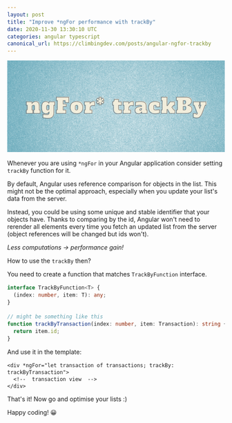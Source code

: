 ```yaml
---
layout: post
title: "Improve *ngFor performance with trackBy"
date: 2020-11-30 13:30:10 UTC
categories: angular typescript
canonical_url: https://climbingdev.com/posts/angular-ngfor-trackby
---
```

![image](/assets/images/2020-11-30-angular-ngfor-trackby.png)

Whenever you are using `*ngFor` in your Angular application consider setting `trackBy` function for it.

By default, Angular uses reference comparison for objects in the list. 
This might not be the optimal approach, especially when you update your list's data from the server. 

Instead, you could be using some unique and stable identifier that your objects have.
Thanks to comparing by the id, Angular won't need to rerender all elements every time
you fetch an updated list from the server (object references will be changed but ids won't).

*Less computations -> performance gain!*

How to use the `trackBy` then?

You need to create a function that matches `TrackByFunction` interface. 
```typescript
interface TrackByFunction<T> {
  (index: number, item: T): any;
}

// might be something like this
function trackByTransaction(index: number, item: Transaction): string {
  return item.id;
}
```
And use it in the template:
```angular2html
<div *ngFor="let transaction of transactions; trackBy: trackByTransaction">
  <!--  transaction view  -->
</div>
```

That's it! Now go and optimise your lists :)

Happy coding! 😀
